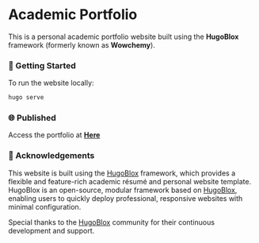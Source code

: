# Academic Portfolio

This is a personal academic portfolio website built using the **HugoBlox** framework (formerly known as **Wowchemy**).

### 🚀 Getting Started

To run the website locally:

```bash
hugo serve
```
### 🌐 Published
Access the portfolio at **[Here](https://kien-trang.github.io/)**


### 🙏 Acknowledgements
This website is built using the [HugoBlox](https://hugoblox.com/) framework, which provides a flexible and feature-rich academic résumé and personal website template. HugoBlox is an open-source, modular framework based on [HugoBlox](https://hugoblox.com/), enabling users to quickly deploy professional, responsive websites with minimal configuration.

Special thanks to the [HugoBlox](https://hugoblox.com/) community for their continuous development and support.

